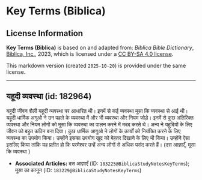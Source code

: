 # Key Terms (Biblica)

## License Information

**Key Terms (Biblica)** is based on and adapted from: _Biblica Bible Dictionary_, [Biblica, Inc.](https://www.biblica.com/), 2023, which is licensed under a [CC BY-SA 4.0 license](https://creativecommons.org/licenses/by-sa/4.0/legalcode.en).

This markdown version (created `2025-10-20`) is provided under the same license.



--------------------------------

## यहूदी व्यवस्था (id: 182964)

यहूदी जीवन शैली यहूदी व्यवस्था पर आधारित थी। इनमें से कई व्यवस्था मूसा कि व्यवस्था से आई थी। यहूदी धार्मिक अगुओ ने उन पहले के व्यवस्था में और भी व्यवस्था और नियम जोड़े। इनमें से कुछ अतिरिक्त व्यवस्था और नियम लोगों को मूसा कि व्यवस्था का पालन करने में मदद करते थे। अन्य ने यहूदियों के लिए जीवन को बहुत कठिन बना दिया। कुछ धार्मिक आगुओ ने लोगों के कार्यों को नियंत्रित करने के लिए व्यवस्था का उपयोग किया। उन्होंने इसका उपयोग खुद को बेहतर दिखाने के लिए भी किया। उन्होंने ऐसा इसलिए किया ताकि यह प्रतीत हो कि परमेश्वर उन्हें अन्य लोगों से अधिक पसंद करते हैं। (दस आज्ञाएँ, मूसा कि व्यवस्था )

* **Associated Articles:** दस आज्ञाएँ (ID: `183225@BiblicaStudyNotesKeyTerms`); मूसा का कानून (ID: `183229@BiblicaStudyNotesKeyTerms`)


